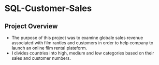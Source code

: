 # SQL-Customer-Sales
## Project Overview
* The purpose of this project was to examine globale sales revenue associated with film rantles and customers in order to help company to launch an  online film rental plateform.
* I divides countries into high, medium and low categories based on their sales and customer numbers.

